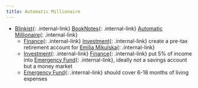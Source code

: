 ```yaml
---
title: Automatic Millionaire
---
```



- [Blinkist](/blinkist){: .internal-link} [BookNotes](/booknotes){: .internal-link} [Automatic Millionaire](/automatic-millionaire){: .internal-link}
    - [Finance](/finance){: .internal-link} [Investment](/investment){: .internal-link} create a pre-tax retirement account for [Emilia Mikulska](/emilia-mikulska){: .internal-link}
    - [Investment](/investment){: .internal-link} [Finance](/finance){: .internal-link} put 5% of income into [Emergency Fund](/emergency-fund){: .internal-link}, ideally not a savings account but a money market
    - [Emergency Fund](/emergency-fund){: .internal-link} should cover 6-18 months of living expenses


